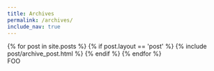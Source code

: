 ```yaml
---
title: Archives
permalink: /archives/
include_nav: true
---
```


<div class="archives" itemscope itemtype="http://schema.org/Blog">
{% for post in site.posts %}
{% if post.layout == 'post' %}
	{% include post/archive_post.html %}
{% endif %}
{% endfor %}
  </ul>
  <div>FOO</div>
</div>